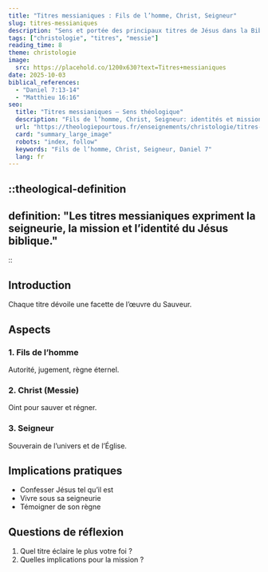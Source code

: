 ```yaml
---
title: "Titres messianiques : Fils de l’homme, Christ, Seigneur"
slug: titres-messianiques
description: "Sens et portée des principaux titres de Jésus dans la Bible."
tags: ["christologie", "titres", "messie"]
reading_time: 8
theme: christologie
image:
  src: https://placehold.co/1200x630?text=Titres+messianiques
date: 2025-10-03
biblical_references:
  - "Daniel 7:13-14"
  - "Matthieu 16:16"
seo:
  title: "Titres messianiques — Sens théologique"
  description: "Fils de l’homme, Christ, Seigneur: identités et missions de Jésus."
  url: "https://theologiepourtous.fr/enseignements/christologie/titres-messianiques"
  card: "summary_large_image"
  robots: "index, follow"
  keywords: "Fils de l’homme, Christ, Seigneur, Daniel 7"
  lang: fr
---
```


::theological-definition
---
definition: "Les titres messianiques expriment la seigneurie, la mission et l’identité du Jésus biblique."
---
::

## Introduction

Chaque titre dévoile une facette de l’œuvre du Sauveur.

## Aspects

### 1. Fils de l’homme
Autorité, jugement, règne éternel.

### 2. Christ (Messie)
Oint pour sauver et régner.

### 3. Seigneur
Souverain de l’univers et de l’Église.

## Implications pratiques
- Confesser Jésus tel qu’il est
- Vivre sous sa seigneurie
- Témoigner de son règne

## Questions de réflexion
1. Quel titre éclaire le plus votre foi ?
2. Quelles implications pour la mission ?
